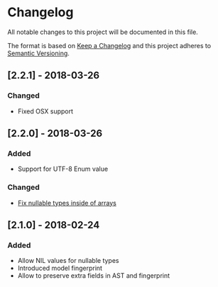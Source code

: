 # Changelog
All notable changes to this project will be documented in this file.

The format is based on [Keep a Changelog](http://keepachangelog.com/en/1.0.0/)
and this project adheres to [Semantic Versioning](http://semver.org/spec/v2.0.0.html).

## [2.2.1] - 2018-03-26
### Changed
- Fixed OSX support


## [2.2.0] - 2018-03-26
### Added
- Support for UTF-8 Enum value
### Changed
- [Fix nullable types inside of arrays](https://github.com/tarantool/avro-schema/issues/37)


## [2.1.0] - 2018-02-24
### Added
- Allow NIL values for nullable types
- Introduced model fingerprint
- Allow to preserve extra fields in AST and fingerprint

